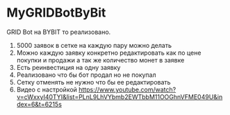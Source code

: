 # MyGRIDBotByBit
GRID Bot на BYBIT то реализовано. 
1) 5000 заявок в сетке на каждую пару можно делать
2) Можно каждую заявку конкретно редактировать как по цене покупки и продажи а так же количество монет в заявке
3) Есть реинвестиция на одну заявку 
4) Реализовано что бы бот продал но не покупал
5) Сетку отменять не нужно что бы ее редактировать
6) Видео с настройкой https://www.youtube.com/watch?v=cWxxyI40TYI&list=PLnL9LhVYbmb2EWTbbM11OOGhnVFME049U&index=6&t=6215s

